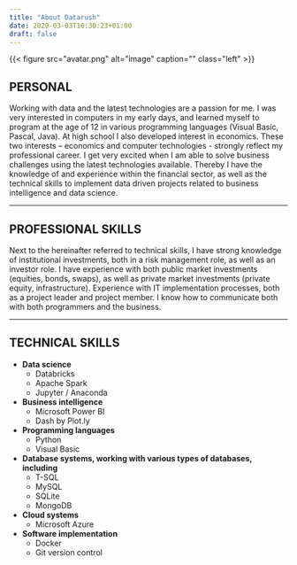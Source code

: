 ```yaml
---
title: "About Datarush"
date: 2020-03-03T10:30:23+01:00
draft: false
---
```


{{< figure src="avatar.png" alt="image" caption="" class="left" >}}

## PERSONAL

Working with data and the latest technologies are a passion for me. I was very interested in computers in my early days, and learned myself to program at the age of 12 in various programming languages (Visual Basic, Pascal, Java). At high school I also developed interest in economics. These two interests – economics and computer technologies -  strongly reflect my professional career. I get very excited when I am able to solve business challenges using the latest technologies available. Thereby I have the knowledge of and experience within the financial sector, as well as the technical skills to implement data driven projects related to business intelligence and data science.

---

## PROFESSIONAL SKILLS

Next to the hereinafter referred to technical skills, I have strong knowledge of institutional investments, both in a risk management role, as well as an investor role. I have experience with both public market investments (equities, bonds, swaps), as well as private market investments (private equity, infrastructure). Experience with IT implementation processes, both as a project leader and project member. I know how to communicate both with both programmers and the business.

---

## TECHNICAL SKILLS

* **Data science**
  * Databricks
  * Apache Spark
  * Jupyter / Anaconda
* **Business intelligence**
  * Microsoft Power BI
  * Dash by Plot.ly
* **Programming languages**
  * Python
  * Visual Basic
* **Database systems, working with various types of databases, including**
  *  T-SQL
  *  MySQL
  *  SQLite
  *  MongoDB
* **Cloud systems**
  * Microsoft Azure
* **Software implementation**
  * Docker
  * Git version control